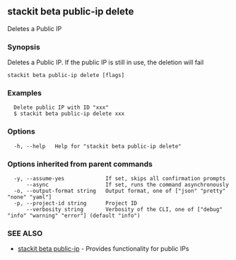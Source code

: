 ## stackit beta public-ip delete

Deletes a Public IP

### Synopsis

Deletes a Public IP.
If the public IP is still in use, the deletion will fail


```
stackit beta public-ip delete [flags]
```

### Examples

```
  Delete public IP with ID "xxx"
  $ stackit beta public-ip delete xxx
```

### Options

```
  -h, --help   Help for "stackit beta public-ip delete"
```

### Options inherited from parent commands

```
  -y, --assume-yes             If set, skips all confirmation prompts
      --async                  If set, runs the command asynchronously
  -o, --output-format string   Output format, one of ["json" "pretty" "none" "yaml"]
  -p, --project-id string      Project ID
      --verbosity string       Verbosity of the CLI, one of ["debug" "info" "warning" "error"] (default "info")
```

### SEE ALSO

* [stackit beta public-ip](./stackit_beta_public-ip.md)	 - Provides functionality for public IPs

